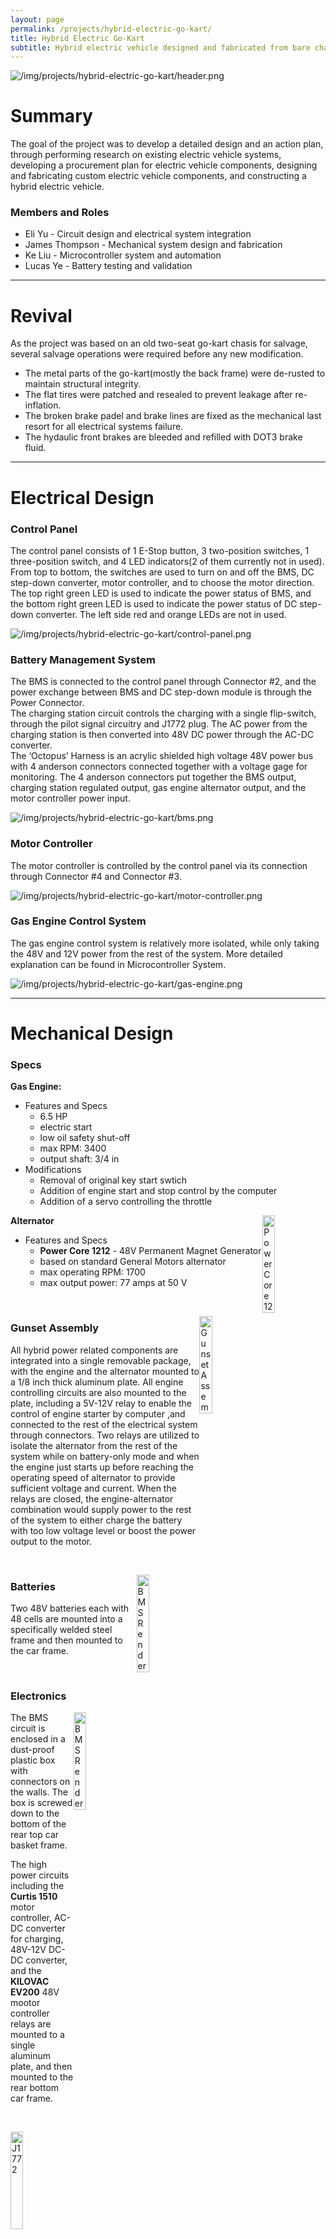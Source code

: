 ```yaml
---
layout: page
permalink: /projects/hybrid-electric-go-kart/
title: Hybrid Electric Go-Kart
subtitle: Hybrid electric vehicle designed and fabricated from bare chasis
---
```


![/img/projects/hybrid-electric-go-kart/header.png](/img/projects/hybrid-electric-go-kart/header.png)

# Summary

The goal of the project was to develop a detailed design and an action plan, through performing research on existing electric vehicle systems, developing a procurement plan for electric vehicle components, designing and fabricating custom electric vehicle components, and constructing a hybrid electric vehicle.

### Members and Roles

- Eli Yu - Circuit design and electrical system integration
- James Thompson - Mechanical system design and fabrication
- Ke Liu - Microcontroller system and automation
- Lucas Ye - Battery testing and validation

<hr />

# Revival

As the project was based on an old two-seat go-kart chasis for salvage, several salvage operations were required before any new modification.

- The metal parts of the go-kart(mostly the back frame) were de-rusted to maintain structural integrity.
- The flat tires were patched and resealed to prevent leakage after re-inflation.
- The broken brake padel and brake lines are fixed as the mechanical last resort for all electrical systems failure.
- The hydaulic front brakes are bleeded and refilled with DOT3 brake fluid.

<hr />

# Electrical Design

### Control Panel

The control panel consists of 1 E-Stop button, 3 two-position switches, 1 three-position switch, and 4 LED indicators(2 of them currently not in used).
<br>
From top to bottom, the switches are used to turn on and off the BMS, DC step-down converter, motor controller, and to choose the motor direction. The top right green LED is used to indicate the power status of BMS, and the bottom right green LED is used to indicate the power status of DC step-down converter. The left side red and orange LEDs are not in used.

![/img/projects/hybrid-electric-go-kart/control-panel.png](/img/projects/hybrid-electric-go-kart/control-panel.png)

### Battery Management System

The BMS is connected to the control panel through Connector #2, and the power exchange between BMS and DC step-down module is through the Power Connector.
<br>
The charging station circuit controls the charging with a single flip-switch, through the pilot signal circuitry and J1772 plug. The AC power from the charging station is then converted into 48V DC power through the AC-DC converter.
<br>
The ‘Octopus’ Harness is an acrylic shielded high voltage 48V power bus with 4 anderson connectors connected together with a voltage gage for monitoring. The 4 anderson connectors put together the BMS output, charging station regulated output, gas engine alternator output, and the motor controller power input.

![/img/projects/hybrid-electric-go-kart/bms.png](/img/projects/hybrid-electric-go-kart/bms.png)

### Motor Controller

The motor controller is controlled by the control panel via its connection through Connector #4 and Connector #3.

![/img/projects/hybrid-electric-go-kart/motor-controller.png](/img/projects/hybrid-electric-go-kart/motor-controller.png)

### Gas Engine Control System

The gas engine control system is relatively more isolated, while only taking the 48V and 12V power from the rest of the system. More detailed explanation can be found in Microcontroller System.

![/img/projects/hybrid-electric-go-kart/gas-engine.png](/img/projects/hybrid-electric-go-kart/gas-engine.png)

<hr />

# Mechanical Design

### Specs

**Gas Engine:**

- Features and Specs
    - 6.5 HP
    - electric start
    - low oil safety shut-off
    - max RPM: 3400
    - output shaft: 3/4 in
- Modifications
    - Removal of original key start swtich
    - Addition of engine start and stop control by the computer
    - Addition of a servo controlling the throttle

<a href="/img/projects/hybrid-electric-go-kart/power-core-1212.jpg"><img src="/img/projects/hybrid-electric-go-kart/power-core-1212.jpg" alt="Power Core 1212" class="lazyload" style="vertical-align:top; width:20%; float:right;"></a>

**Alternator**

- Features and Specs
    - **Power Core 1212** - 48V Permanent Magnet Generator
    - based on standard General Motors alternator
    - max operating RPM: 1700
    - max output power: 77 amps at 50 V

<br>

<a href="/img/projects/hybrid-electric-go-kart/gunset-assembly.jpg"><img src="/img/projects/hybrid-electric-go-kart/gunset-assembly.jpg" alt="Gunset Assembly" class="lazyload" style="vertical-align:top; width:20%; float:right;"></a>

### Gunset Assembly

All hybrid power related components are integrated into a single removable package, with the engine and the alternator mounted to a 1/8 inch thick aluminum plate. All engine controlling circuits are also mounted to the plate, including a 5V-12V relay to enable the control of engine starter by computer ,and connected to the rest of the electrical system through connectors. Two relays are utilized to isolate the alternator from the rest of the system while on battery-only mode and when the engine just starts up before reaching the operating speed of alternator to provide sufficient voltage and current. When the relays are closed, the engine-alternator combination would supply power to the rest of the system to either charge the battery with too low voltage level or boost the power output to the motor.

<br>

<a href="/img/projects/hybrid-electric-go-kart/batteries.jpg"><img src="/img/projects/hybrid-electric-go-kart/batteries.jpg" alt="BMS Rendered" class="lazyload" style="vertical-align:top; width:20%; float:right;"></a>

### Batteries

Two 48V batteries each with 48 cells are mounted into a specifically welded steel frame and then mounted to the car frame.

<br>


### Electronics

<a href="/img/projects/hybrid-electric-go-kart/bms-rendered.png"><img src="/img/projects/hybrid-electric-go-kart/bms-rendered.png" alt="BMS Rendered" class="lazyload" style="vertical-align:top; width:20%; float:right;"></a>

The BMS circuit is enclosed in a dust-proof plastic box with connectors on the walls. The box is screwed down to the bottom of the rear top car basket frame.

The high power circuits including the **Curtis 1510** motor controller, AC-DC converter for charging, 48V-12V DC-DC converter, and the **KILOVAC EV200** 48V mootor controller relays are mounted to a single aluminum plate, and then mounted to the rear bottom car frame.


<br>

<a href="/img/projects/hybrid-electric-go-kart/J1772.png"><img src="/img/projects/hybrid-electric-go-kart/J1772.png" alt="J1772" class="lazyload" style="vertical-align:top; width:20%; float:right;"></a>

### J1772 Charging Port

The standard J1772 charging plug port is mounted on a 3D-printed plated on the side of the car basket frame behind driver's seat.

<br>

<a href="/img/projects/hybrid-electric-go-kart/EJ4-4001.png"><img src="/img/projects/hybrid-electric-go-kart/EJ4-4001.png" alt="EJ4-4001" class="lazyload" style="vertical-align:top; width:20%; float:right;"></a>

### Electric Driving Motor

The electric motor used is **EJ4-4001** 48-volt DC, shunt-wound, reversible traction motor in a golf cart motor-axle assembly. The motor is capable of providing a maxium of 3.2 HP.

<br>

---

# Mechanical Manufacture and Procedures

- replace the orginal axle frame with fabricated axle frame to fit the golf cart motor-axle assembly
- install 8 in wheel spacers on rear axle to improve stability
- fabricate various mounting panels and brackets
- connect the rear drum brakes on the golf cart axle to the hand brake
- mount throttle rheostat to the underside of cargo basket frame behind driver's seat and feed throttle wires to the pedal
- mount brake rheostat for regenerative braking to front floor panel and connect to brake padel

---

# Microcontroller System

### CAN Bus Monitor

A Sparkfun arduino CAN Bus shield is used to monitor CAN Bus data flow. Battery voltage data is filtered out to indicate when hybrid system needs to engage.

![CAN Bus Monitor](/img/projects/hybrid-electric-go-kart/can-bus-monitor.jpg)

### LCD Display

A small LCD display is mounted to the dashboard to display battery voltage, current, and error messages.

![LCD Display](/img/projects/hybrid-electric-go-kart/lcd-display.jpg)

### Gas Engine Control

The ignition and stall of the gas engine are controlled by the microcontroller. Once the 'ignition' port of gas engine is connected to 12V, the engine starts. Once the 'stall' ported is grounded, the engine stops. Since gas engine and alternator operates at high voltage, a relay is utilized in the control system. The gas engine RPM is controlled by a servo motor to privde desired 48V output.

**Code to drive relay**

![Drive Relay](/img/projects/hybrid-electric-go-kart/drive-relay.jpg)

**Code to drive servo**

![Drive Servo](/img/projects/hybrid-electric-go-kart/drive-servo.jpg)

---

# Testings and Validation

### Weight Test

A racing vehicle weight is placed under the wheels to measure the actual weight of the finished vehicle.

**Weight Estimation**

<table>
    <tr>
        <th>quantity</th>
        <th>item</th>
        <th>weight (lbs.)</th>
    </tr>
    <tr>
        <td>1</td>
        <td>motor</td>
        <td>35</td>
    </tr>
    <tr>
        <td>1</td>
        <td>alternator</td>
        <td>14</td>
    </tr>
    <tr>
        <td>2</td>
        <td>battery</td>
        <td>140</td>
    </tr>
    <tr>
        <td>1</td>
        <td>frame</td>
        <td>380</td>
    </tr>
    <tr>
        <td>1</td>
        <td>BMS circuit</td>
        <td>20</td>
    </tr>
    <tr>
        <td>1</td>
        <td>electric motor/rear axle assembly</td>
        <td>80</td>
    </tr>
    <tr>
        <td>1</td>
        <td>electronic control board</td>
        <td>30</td>
    </tr>
    <tr>
        <td colspan="2"><b>Total</b></td>
        <td><u>699</u></td>
    </tr>
</table>

**Test Result**

The weight is measued <u>662.5 lbs</u>, with percentage difference of <u>5.22%</u> between real case and estimation.

![Weight Test](/img/projects/hybrid-electric-go-kart/weight-test.jpg)

### Speed Test

The original golf cart motor-axle assembly has a designed speed of <u>20 MPH</u>, but considering the increased wheel size on our go-kart of <u>22 in</u> diameter compared to the gold cart's <u>18 in</u> diameter, a <u>22%</u> increase is expected leading to an estimated max speed of about <u>25 MPH</u>.

**Test Result**

The speed test is performed by testing the time taken for the vehicle to pass a certain distance after fully speeded up. During the test, it takes <u>7.07 seconds</u> to pass <u>200 ft</u> of distance, which results in the actual speed at <u>19.3 MPH</u>.

$$
\begin{aligned}
V = \frac{200 ft \div 5280feet/mile}{7.07 s \div 60 s/min \div 60 min/h} = 19.2876 mph
\end{aligned}
$$

### Battery Validation Bench Test

A General Electric electric vehicle charging station is used in lab to test charge the vehicle battery.

![Bench Test Charging](/img/projects/hybrid-electric-go-kart/bench-charge.jpg)


After fully charged, the throttle is held floored to test discharge the vehicle battery.

<a href="/img/projects/hybrid-electric-go-kart/bench-discharge-photo.png"><img src="/img/projects/hybrid-electric-go-kart/bench-discharge-photo.png" alt="Bench Test Discharging" class="lazyload" style="vertical-align:top; width:20%; float:right;"></a>

![Bench Test discharging](/img/projects/hybrid-electric-go-kart/bench-discharge.jpg)

### Field Battery Charging Test

The vehicle is driven to a public parking lot, and then tested with a standard GE charging station (with J1772 plug) for commercial electric vehicles. The charging is successful, with a fast charging rate to charge up the battery by 1 full volt from 47 V to 48 V in <u>~850 seconds (14 minutes)</u>.

<a href="/img/projects/hybrid-electric-go-kart/field-charge-photo.png"><img src="/img/projects/hybrid-electric-go-kart/field-charge-photo.png" alt="Field Test Charging" class="lazyload" style="vertical-align:top; width:40%; float:right;"></a>

![Field Test Charging](/img/projects/hybrid-electric-go-kart/field-charge.jpg)

### Drive Cycle Test

The drive cycle test is performed in a public parking lot to simulate typical city driving with flat and sloped roads.

The driving cycle test estimation calculation is done according to the measurement of the parking garage shown below.

<a href="/img/projects/hybrid-electric-go-kart/drive-cycle-up.jpg"><img src="/img/projects/hybrid-electric-go-kart/drive-cycle-up.jpg" alt="Drive Cycle Up" class="lazyload" style="vertical-align:top; width:49%;"></a>
<a href="/img/projects/hybrid-electric-go-kart/drive-cycle-down.jpg"><img src="/img/projects/hybrid-electric-go-kart/drive-cycle-down.jpg" alt="Drive Cycle Down" class="lazyload" style="vertical-align:top; width:49%;"></a>

The total distance on Flat Surface: <u>1000.36 m</u>
<br>
The total distance on $$3^{\circ}$$ Gradient Surface: <u>338.33 m</u>
<br>
The total distance on $$-3^{\circ}$$ Gradient Surface: <u>246.89 m</u>

The speed of the vehicle measured is 19.2876 mph, which is 8.6223 m/s.
<br>
Hence, the time taken to travel on different surfgaces can be calcualted:

Time on Flat Surface: $$\frac{1000.36 m}{8.6223 m/s}=\underline{116.02 s}$$
<br>
Time on $$3^{\circ}$$ Gradient Surface: $$\frac{338.33 m}{8.6223 m/s}=\underline{39.24 s}$$
<br>
Time on $$-3^{\circ}$$ Gradient Surface: $$\frac{246.89 m}{8.6223 m/s}=\underline{28.63 s}$$

<img src="/img/projects/hybrid-electric-go-kart/drive-cycle-cal1.jpg" alt="Drive Cycle Calculation 1" class="lazyload" style="vertical-align:top; width:33%;">
<img src="/img/projects/hybrid-electric-go-kart/drive-cycle-cal2.jpg" alt="Drive Cycle Calculation 2" class="lazyload" style="vertical-align:top; width:33%;">
<img src="/img/projects/hybrid-electric-go-kart/drive-cycle-cal3.jpg" alt="Drive Cycle Calculation 3" class="lazyload" style="vertical-align:top; width:33%;">

Thus, through the average power on different surfaces calcuated above, the Total Energy Consumed would be:

$$E_{total}=0.71 kW\times 116.02 s + 4.65 kW\times 39.24 s - 3.23 kW \times 28.63 s = \underline{172.37 kJ}$$

During actual test, the throttle is released on down slopes, and no energy regenration, so the actual energy consumption estimation is:

$$E_{total}=0.71 kW\times 116.02 s + 4.65 kW\times 39.24 s = \underline{264.84 kJ}$$

In real field test, the voltage of battery goes down through time like below:

![Field Test Drive Cycle Discharge](/img/projects/hybrid-electric-go-kart/field-discharge.jpg)

Through the integration of voltage times current over time, the actual energy consumption is <b><u>200.403 kJ</u></b>, which is <u>24.33%</u> different from theoretical value.

### First Road Test

<div style="position:relative;padding-bottom:56.25%;"> <!-- 16:9 ratio, 75% for 4:3 -->
 <iframe style="width:100%;height:100%;position:absolute;left:0px;top:0px;" frameborder="0" width="100%" height="100%" allow="accelerometer; autoplay; clipboard-write; encrypted-media; gyroscope; picture-in-picture" allowfullscreen src="https://www.youtube.com/embed/DZhD1u15GrI">
</iframe>
</div>
<!--
<video width="100%" height="100%" controls>
  <source src="/img/projects/hybrid-electric-go-kart/drive-test.mp4" type="video/mp4">
</video>
-->
<br>

### Grip and Structure Integrity Test

<!--
<video width="100%" height="100%" controls>
  <source src="/img/projects/hybrid-electric-go-kart/grip-test.mp4" type="video/mp4">
</video>
-->
<div style="position:relative;padding-bottom:56.25%;"> <!-- 16:9 ratio, 75% for 4:3 -->
 <iframe style="width:100%;height:100%;position:absolute;left:0px;top:0px;" frameborder="0" width="100%" height="100%" allow="accelerometer; autoplay; clipboard-write; encrypted-media; gyroscope; picture-in-picture" allowfullscreen src="https://www.youtube.com/embed/N4e_TS6dAOI">
</iframe>
</div>